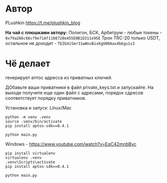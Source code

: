 # Автор
PLushkin https://t.me/plushkin_blog        

**На чай с плюшками автору:**
Полигон, БСК, Арбитрум - любые токены - `0x79a266c66cf9e71Af1108728e455E0B1D311e95E`
Трон TRC-20 только USDT, остальное не доходит - `TEZG4iSmr31wWnvBixKgUN9Aax4bbgu1s3`

# Чё делает
генерирует аптос адресса из приватных ключей.

ДОбавьте ваши приватники в файл private_keys.txt
и запускайте.  На выходе получите еще один файл с адресами, порядок сдресов соответствует порядку приватников.


Установка и запуск: Linux/Mac

```
python -m venv .venv
source .venv/bin/activate
pip install aptos-sdk==0.4.1

python main.py

```
Windows - https://www.youtube.com/watch?v=EqC42mnbByc

```
pip install virtualenv
virtualenv .venv
.venv\Scripts\activate
pip install aptos-sdk==0.4.1

python main.py
```


